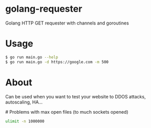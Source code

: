 # golang-requester
Golang HTTP GET requester with channels and goroutines

# Usage

```bash
$ go run main.go --help
$ go run main.go -d https://google.com -m 500
```

# About

Can be used when you want to test your website to DDOS attacks, autoscaling, HA...

# Problems with max open files (to much sockets opened)

```sh
ulimit -n 1000000
```
